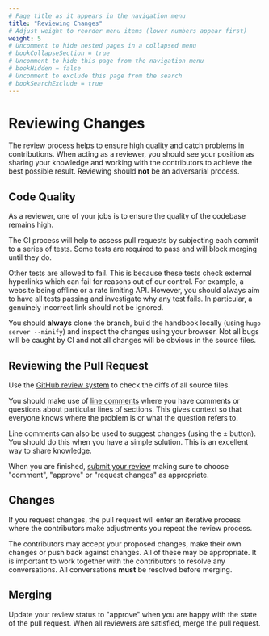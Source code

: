 ```yaml
---
# Page title as it appears in the navigation menu
title: "Reviewing Changes"
# Adjust weight to reorder menu items (lower numbers appear first)
weight: 5
# Uncomment to hide nested pages in a collapsed menu
# bookCollapseSection = true
# Uncomment to hide this page from the navigation menu
# bookHidden = false
# Uncomment to exclude this page from the search
# bookSearchExclude = true
---
```


# Reviewing Changes

The review process helps to ensure high quality and catch problems in
contributions. When acting as a reviewer, you should see your position as
sharing your knowledge and working with the contributors to achieve the best
possible result. Reviewing should **not** be an adversarial process.

## Code Quality

As a reviewer, one of your jobs is to ensure the quality of the codebase remains
high.

The CI process will help to assess pull requests by subjecting each commit to a
series of tests. Some tests are required to pass and will block merging until
they do.

Other tests are allowed to fail. This is because these tests check external
hyperlinks which can fail for reasons out of our control. For example, a website
being offline or a rate limiting API. However, you should always aim to have
all tests passing and investigate why any test fails. In particular, a genuinely
incorrect link should not be ignored.

You should **always** clone the branch, build the handbook locally (using `hugo
server --minify`) and inspect the changes using your browser. Not all bugs will
be caught by CI and not all changes will be obvious in the source files.

## Reviewing the Pull Request

Use the [GitHub review
system](https://docs.github.com/en/pull-requests/collaborating-with-pull-requests/reviewing-changes-in-pull-requests/reviewing-proposed-changes-in-a-pull-request)
to check the diffs of all source files.

You should make use of [line
comments](https://docs.github.com/en/pull-requests/collaborating-with-pull-requests/reviewing-changes-in-pull-requests/commenting-on-a-pull-request#adding-line-comments-to-a-pull-request)
where you have comments or questions about particular lines of sections. This
gives context so that everyone knows where the problem is or what the question
refers to.

Line comments can also be used to suggest changes (using the ± button). You
should do this when you have a simple solution. This is an excellent way to
share knowledge.

When you are finished, [submit your
review](https://docs.github.com/en/pull-requests/collaborating-with-pull-requests/reviewing-changes-in-pull-requests/reviewing-proposed-changes-in-a-pull-request#submitting-your-review)
making sure to choose "comment", "approve" or "request changes" as appropriate.

## Changes

If you request changes, the pull request will enter an iterative process where
the contributors make adjustments you repeat the review process.

The contributors may accept your proposed changes, make their own changes or
push back against changes. All of these may be appropriate. It is important to
work together with the contributors to resolve any conversations. All
conversations **must** be resolved before merging.

## Merging

Update your review status to "approve" when you are happy with the state of the
pull request. When all reviewers are satisfied, merge the pull request.
